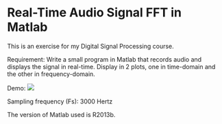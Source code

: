 # Real-Time Audio Signal FFT in Matlab
This is an exercise for my Digital Signal Processing course.

Requirement: Write a small program in Matlab that records audio and displays the signal in real-time. Display in 2 plots, one in time-domain and the other in frequency-domain.

Demo:
![](https://github.com/trung-vt/Real-Time-Audio-Signal-FFT-in-Matlab/blob/master/real-time%20audio%20fft%20in%20matlab%20demo.gif)

Sampling frequency (Fs): 3000 Hertz

The version of Matlab used is R2013b.
